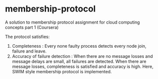 # membership-protocol
A solution to membership protocol assignment for cloud computing concepts part 1 (Coursera)

The protocol satisfies:
1) Completeness : 
  Every none faulty process detects every node join, failure and leave.
2) Accuracy of failure detection :
  When there are no message losses and message delays are small, all failures are detected.
  When there are message losses, completeness is satisfied and accuracy is high.
Here, SWIM style membership protocol is implemented.
